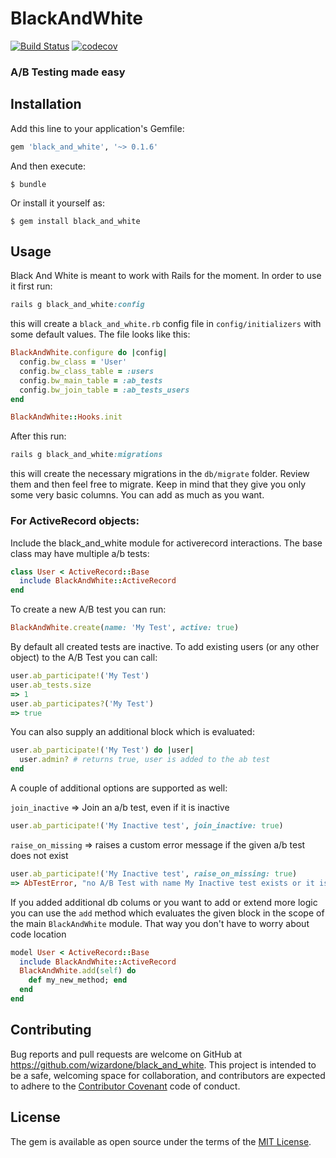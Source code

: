 # BlackAndWhite
[![Build Status](https://travis-ci.org/wizardone/black_and_white.svg?branch=master)](https://travis-ci.org/wizardone/black_and_white)
[![codecov](https://codecov.io/gh/wizardone/black_and_white/branch/master/graph/badge.svg)](https://codecov.io/gh/wizardone/black_and_white)


### A/B Testing made easy

## Installation

Add this line to your application's Gemfile:

```ruby
gem 'black_and_white', '~> 0.1.6'
```

And then execute:

    $ bundle

Or install it yourself as:

    $ gem install black_and_white

## Usage
Black And White is meant to work with Rails for the moment. In order to
use it first run:
```ruby
rails g black_and_white:config
```
this will create a `black_and_white.rb` config file in
`config/initializers` with some default values. The file looks like this:
```ruby
BlackAndWhite.configure do |config|
  config.bw_class = 'User'
  config.bw_class_table = :users
  config.bw_main_table = :ab_tests
  config.bw_join_table = :ab_tests_users
end

BlackAndWhite::Hooks.init
```

After this run:
```ruby
rails g black_and_white:migrations
```
this will create the necessary migrations in the `db/migrate` folder.
Review them and then feel free to migrate. Keep in mind that they give
you only some very basic columns. You can add as much as you want.

### For ActiveRecord objects:
Include the black_and_white module for activerecord interactions. The base class may have multiple a/b tests:
```ruby
class User < ActiveRecord::Base
  include BlackAndWhite::ActiveRecord
end
```

To create a new A/B test you can run:
```ruby
BlackAndWhite.create(name: 'My Test', active: true)
```
By default all created tests are inactive.
To add existing users (or any other object) to the A/B Test you can call:
```ruby
user.ab_participate!('My Test')
user.ab_tests.size
=> 1
user.ab_participates?('My Test')
=> true
```
You can also supply an additional block which is evaluated:
```ruby
user.ab_participate!('My Test') do |user|
  user.admin? # returns true, user is added to the ab test
end
```
A couple of additional options are supported as well:

`join_inactive` => Join an a/b test, even if it is inactive
```ruby
user.ab_participate!('My Inactive test', join_inactive: true)
```
`raise_on_missing` => raises a custom error message if the given a/b test does not exist
```ruby
user.ab_participate!('My Inactive test', raise_on_missing: true)
=> AbTestError, "no A/B Test with name My Inactive test exists or it is not active"
```

If you added additional db colums or you want to add or extend more logic you can
use the `add` method which evaluates the given block in the scope of
the main `BlackAndWhite` module. That way you don't have to worry about
code location
```ruby
model User < ActiveRecord::Base
  include BlackAndWhite::ActiveRecord
  BlackAndWhite.add(self) do
    def my_new_method; end
  end
end
```

## Contributing

Bug reports and pull requests are welcome on GitHub at https://github.com/wizardone/black_and_white. This project is intended to be a safe, welcoming space for collaboration, and contributors are expected to adhere to the [Contributor Covenant](http://contributor-covenant.org) code of conduct.


## License

The gem is available as open source under the terms of the [MIT License](http://opensource.org/licenses/MIT).
